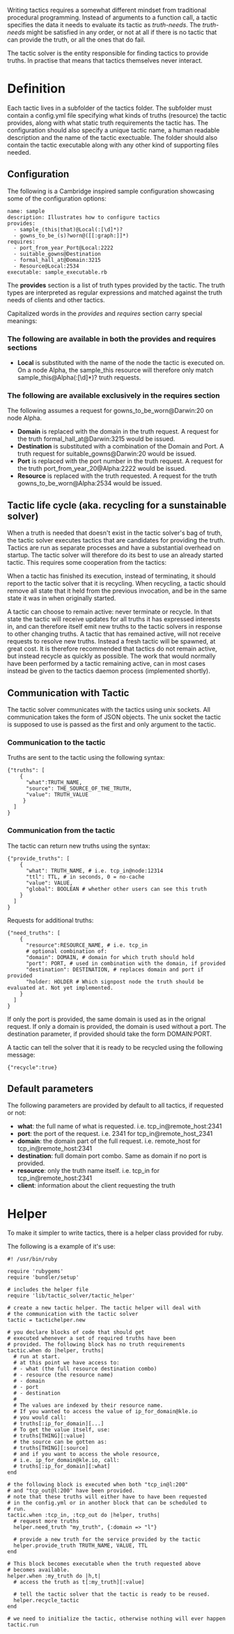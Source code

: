 Writing tactics requires a somewhat different mindset from traditional
procedural programming. Instead of arguments to a function call, a tactic
specifies the data it needs to evaluate its tactic as *truth-needs*.
The *truth-needs* might be satisfied in any order, or not at all if there is no
tactic that can provide the truth, or all the ones that do fail.

The tactic solver is the entity responsible for finding tactics to provide
truths. In practise that means that tactics themselves never interact.

# Definition

Each tactic lives in a subfolder of the tactics folder.
The subfolder must contain a config.yml file specifying what kinds of truths
(resource) the tactic provides, along with what static truth requirements the
tactic has. The configuration should also specify a unique tactic name, a human
readable description and the name of the tactic exectuable. 
The folder should also contain the tactic executable along with any other kind
of supporting files needed.

## Configuration

The following is a Cambridge inspired sample configuration showcasing some of the configuration options:

    name: sample
    description: Illustrates how to configure tactics
    provides:
      - sample_(this|that)@Local(:[\d]*)?
      - gowns_to_be_(s)?worn@([[:graph:]]*)
    requires:
      - port_from_year_Port@Local:2222
      - suitable_gowns@Destination
      - formal_hall_at@Domain:3215
      - Resource@Local:2534
    executable: sample_executable.rb

The **provides** section is a list of truth types provided by the tactic. The
truth types are interpreted as regular expressions and matched against the
truth needs of clients and other tactics.

Capitalized words in the *provides* and *requires* section carry special meanings:

### The following are available in both the provides and requires sections

- **Local** is substituted with the name of the node the tactic is executed on.
  On a node Alpha, the sample_this resource will therefore only match sample_this@Alpha(:[\d]*)?
  truth requests.


### The following are available exclusively in the requires section

The following assumes a request for gowns_to_be_worn@Darwin:20 on node Alpha.

- **Domain** is replaced with the domain in the truth request. A request for the truth formal_hall_at@Darwin:3215 would be issued.
- **Destination** is substituted with a combination of the Domain and Port.
  A truth request for suitable_gowns@Darwin:20 would be issued.
- **Port** is replaced with the port number in the truth request. A request for the
  truth port_from_year_20@Alpha:2222 would be issued.
- **Resource** is replaced with the truth requested. A request for the truth
  gowns_to_be_worn@Alpha:2534 would be issued.

## Tactic life cycle (aka. recycling for a sunstainable solver)

When a truth is needed that doesn't exist in the tactic solver's bag of truth,
the tactic solver executes tactics that are candidates for providing the truth.
Tactics are run as separate processes and have a substantial overhead on
startup. The tactic solver will therefore do its best to use an already started
tactic. This requires some cooperation from the tactics:

When a tactic has finished its execution, instead of terminating, it should
report to the tactic solver that it is recycling. When recycling, a tactic
should remove all state that it held from the previous invocation, and be in
the same state it was in when originally started.

A tactic can choose to remain active: never terminate or recycle. In that state
the tactic will receive updates for all truths it has expressed interests in,
and can therefore itself emit new truths to the tactic solvers in response to
other changing truths. 
A tactic that has remained active, will not receive requests to resolve new
truths. Instead a fresh tactic will be spawned, at great cost. It is therefore recommended that tactics do not remain active, but instead recycle as quickly as possible. The work that would normally have been performed by a tactic remaining active, can in most cases instead be given to the tactics daemon process (implemented shortly).

## Communication with Tactic

The tactic solver communicates with the tactics using unix sockets.
All communication takes the form of JSON objects.
The unix socket the tactic is supposed to use is passed as the first and only
argument to the tactic.

### Communication to the tactic

Truths are sent to the tactic using the following syntax:

    {"truths": [
        {
          "what":TRUTH_NAME,
          "source": THE_SOURCE_OF_THE_TRUTH,
          "value": TRUTH_VALUE
         }
      ]
    }

### Communication from the tactic

The tactic can return new truths using the syntax:

    {"provide_truths": [
        {
          "what": TRUTH_NAME, # i.e. tcp_in@node:12314
          "ttl": TTL, # in seconds, 0 = no-cache
          "value": VALUE,
          "global": BOOLEAN # whether other users can see this truth
        }
      ]
    }

Requests for additional truths:

    {"need_truths": [
        {
          "resource":RESOURCE_NAME, # i.e. tcp_in
          # optional combination of:
          "domain": DOMAIN, # domain for which truth should hold
          "port": PORT, # used in combination with the domain, if provided
          "destination": DESTINATION, # replaces domain and port if provided
          "holder: HOLDER # Which signpost node the truth should be evaluated at. Not yet implemented.
        }
      ]
    }

If only the port is provided, the same domain is used as in the orignal
request. If only a domain is provided, the domain is used without a port.
The destination parameter, if provided should take the form DOMAIN:PORT.

A tactic can tell the solver that it is ready to be recycled using the following
message:

    {"recycle":true}

## Default parameters

The following parameters are provided by default to all tactics, if requested
or not:

- **what**: the full name of what is requested. i.e. tcp_in@remote_host:2341
- **port**: the port of the request. i.e. 2341 for tcp_in@remote_host_2341
- **domain**: the domain part of the full request. i.e. remote_host for
  tcp_in@remote_host:2341
- **destination**: full domain port combo. Same as domain if no port is
provided.
- **resource**: only the truth name itself. i.e. tcp_in for
tcp_in@remote_host:2341
- **client**: information about the client requesting the truth

# Helper
To make it simpler to write tactics, there is a helper class provided for ruby.

The following is a example of it's use:


    #! /usr/bin/ruby

    require 'rubygems'
    require 'bundler/setup'

    # includes the helper file
    require 'lib/tactic_solver/tactic_helper'

    # create a new tactic helper. The tactic helper will deal with
    # the communication with the tactic solver
    tactic = tactichelper.new

    # you declare blocks of code that should get
    # executed whenever a set of required truths have been
    # provided. The following block has no truth requirements
    tactic.when do |helper, truths|
      # run at start.
      # at this point we have access to:
      # - what (the full resource destination combo)
      # - resource (the resource name)
      # - domain
      # - port
      # - destination
      #
      # The values are indexed by their resource name.
      # If you wanted to access the value of ip_for_domain@kle.io
      # you would call:
      # truths[:ip_for_domain][...]
      # To get the value itself, use:
      # truths[THING][:value]
      # the source can be gotten as:
      # truths[THING][:source]
      # and if you want to access the whole resource,
      # i.e. ip_for_domain@kle.io, call:
      # truths[:ip_for_domain][:what]
    end

    # the following block is executed when both "tcp_in@l:200"
    # and "tcp_out@l:200" have been provided.
    # note that these truths will either have to have been requested
    # in the config.yml or in another block that can be scheduled to
    # run.
    tactic.when :tcp_in, :tcp_out do |helper, truths|
      # request more truths
      helper.need_truth "my_truth", {:domain => "l"}

      # provide a new truth for the service provided by the tactic
      helper.provide_truth TRUTH_NAME, VALUE, TTL
    end

    # This block becomes executable when the truth requested above
    # becomes available.
    helper.when :my_truth do |h,t|
      # access the truth as t[:my_truth][:value]

      # tell the tactic solver that the tactic is ready to be reused.
      helper.recycle_tactic
    end

    # we need to initialize the tactic, otherwise nothing will ever happen
    tactic.run
